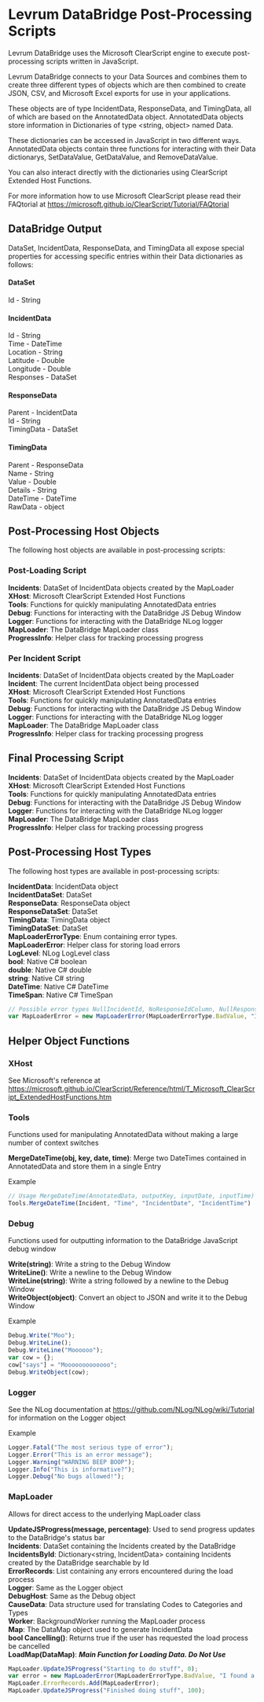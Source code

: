Levrum DataBridge Post-Processing Scripts
=========================================

Levrum DataBridge uses the Microsoft ClearScript engine to execute post-processing scripts written in JavaScript.

Levrum DataBridge connects to your Data Sources and combines them to create three different types of objects which are then combined to create JSON, CSV, and Microsoft Excel exports for use in your applications. 

These objects are of type IncidentData, ResponseData, and TimingData, all of which are based on the AnnotatedData object. AnnotatedData objects store information in Dictionaries of type <string, object> named Data. 

These dictionaries can be accessed in JavaScript in two different ways. AnnotatedData objects contain three functions for interacting with their Data dictionarys, SetDataValue, GetDataValue, and RemoveDataValue. 

You can also interact directly with the dictionaries using ClearScript Extended Host Functions. 

For more information how to use Microsoft ClearScript please read their FAQtorial at https://microsoft.github.io/ClearScript/Tutorial/FAQtorial

## DataBridge Output

DataSet, IncidentData, ResponseData, and TimingData all expose special properties for accessing specific entries within their Data dictionaries as follows:

#### DataSet
Id - String

#### IncidentData
Id - String  
Time - DateTime  
Location - String  
Latitude - Double  
Longitude - Double  
Responses - DataSet<ResponseData>

#### ResponseData
Parent - IncidentData  
Id - String  
TimingData - DataSet<TimingData>  

#### TimingData
Parent - ResponseData  
Name - String  
Value - Double  
Details - String  
DateTime - DateTime  
RawData - object  

Post-Processing Host Objects
----------------------------
The following host objects are available in post-processing scripts:

### Post-Loading Script

**Incidents**: DataSet of IncidentData objects created by the MapLoader  
**XHost**: Microsoft ClearScript Extended Host Functions  
**Tools**: Functions for quickly manipulating AnnotatedData entries  
**Debug**: Functions for interacting with the DataBridge JS Debug Window  
**Logger**: Functions for interacting with the DataBridge NLog logger  
**MapLoader**: The DataBridge MapLoader class  
**ProgressInfo**: Helper class for tracking processing progress  

### Per Incident Script

**Incidents**: DataSet of IncidentData objects created by the MapLoader  
**Incident**: The current IncidentData object being processed  
**XHost**: Microsoft ClearScript Extended Host Functions  
**Tools**: Functions for quickly manipulating AnnotatedData entries  
**Debug**: Functions for interacting with the DataBridge JS Debug Window  
**Logger**: Functions for interacting with the DataBridge NLog logger  
**MapLoader**: The DataBridge MapLoader class  
**ProgressInfo**: Helper class for tracking processing progress  

## Final Processing Script

**Incidents**: DataSet of IncidentData objects created by the MapLoader  
**XHost**: Microsoft ClearScript Extended Host Functions  
**Tools**: Functions for quickly manipulating AnnotatedData entries  
**Debug**: Functions for interacting with the DataBridge JS Debug Window  
**Logger**: Functions for interacting with the DataBridge NLog logger  
**MapLoader**: The DataBridge MapLoader class  
**ProgressInfo**: Helper class for tracking processing progress  

Post-Processing Host Types
--------------------------

The following host types are available in post-processing scripts:

**IncidentData**: IncidentData object  
**IncidentDataSet**: DataSet<IncidentData>  
**ResponseData**: ResponseData object  
**ResponseDataSet**: DataSet<ResponseData>  
**TimingData**: TimingData object  
**TimingDataSet**: DataSet<TimingData>  
**MapLoaderErrorType**: Enum containing error types.  
**MapLoaderError**: Helper class for storing load errors  
**LogLevel**: NLog LogLevel class  
**bool**: Native C# boolean  
**double**: Native C# double  
**string**: Native C# string  
**DateTime**: Native C# DateTime  
**TimeSpan**: Native C# TimeSpan  

```javascript
// Possible error types NullIncidentId, NoResponseIdColumn, NullResponseId, NullValue, BadValue, MergeConflict, LoaderException
var MapLoaderError = new MapLoaderError(MapLoaderErrorType.BadValue, "I found a bad value!");
```

Helper Object Functions
-------------------------------------

### XHost

See Microsoft's reference at https://microsoft.github.io/ClearScript/Reference/html/T_Microsoft_ClearScript_ExtendedHostFunctions.htm

### Tools

Functions used for manipulating AnnotatedData without making a large number of context switches

**MergeDateTime(obj, key, date, time)**: Merge two DateTimes contained in AnnotatedData and store them in a single Entry

Example
```javascript
// Usage MergeDateTime(AnnotatedData, outputKey, inputDate, inputTime)
Tools.MergeDateTime(Incident, "Time", "IncidentDate", "IncidentTime")
```

### Debug

Functions used for outputting information to the DataBridge JavaScript debug window

**Write(string)**: Write a string to the Debug Window  
**WriteLine()**: Write a newline to the Debug Window  
**WriteLine(string)**: Write a string followed by a newline to the Debug Window  
**WriteObject(object)**: Convert an object to JSON and write it to the Debug Window  

Example
```javascript
Debug.Write("Moo");
Debug.WriteLine();
Debug.WriteLine("Moooooo");
var cow = {};
cow["says"] = "Mooooooooooooo";
Debug.WriteObject(cow);
```

### Logger

See the NLog documentation at https://github.com/NLog/NLog/wiki/Tutorial for information on the Logger object

Example
```javascript
Logger.Fatal("The most serious type of error");
Logger.Error("This is an error message");
Logger.Warning("WARNING BEEP BOOP");
Logger.Info("This is informative?");
Logger.Debug("No bugs allowed!");
```

### MapLoader

Allows for direct access to the underlying MapLoader class

**UpdateJSProgress(message, percentage)**: Used to send progress updates to the DataBridge's status bar  
**Incidents**: DataSet<IncidentData> containing the Incidents created by the DataBridge  
**IncidentsById**: Dictionary<string, IncidentData> containing Incidents created by the DataBridge searchable by Id  
**ErrorRecords**: List<MapLoaderError> containing any errors encountered during the load process  
**Logger**: Same as the Logger object  
**DebugHost**: Same as the Debug object  
**CauseData**: Data structure used for translating Codes to Categories and Types  
**Worker**: BackgroundWorker running the MapLoader process  
**Map**: The DataMap object used to generate IncidentData  
**bool Cancelling()**: Returns true if the user has requested the load process be cancelled  
**LoadMap(DataMap)**: **_Main Function for Loading Data. Do Not Use_**  


```javascript
MapLoader.UpdateJSProgress("Starting to do stuff", 0);
var error = new MapLoaderError(MapLoaderErrorType.BadValue, "I found a bad value!");
MapLoader.ErrorRecords.Add(MapLoaderError);
MapLoader.UpdateJSProgress("Finished doing stuff", 100);
```